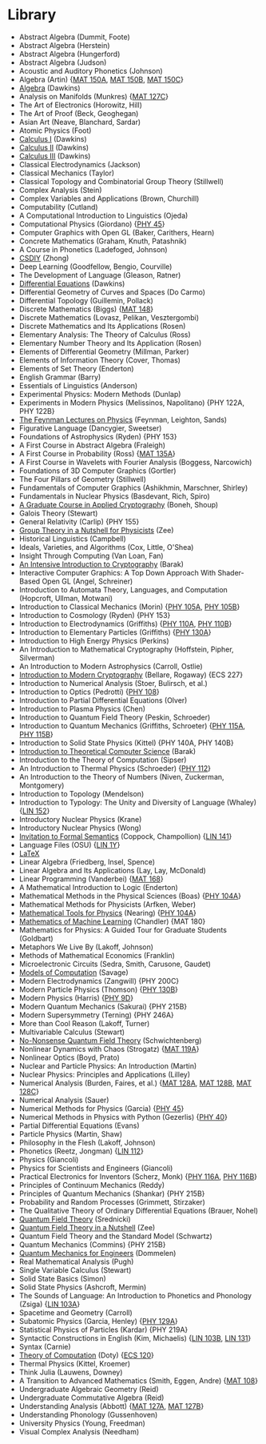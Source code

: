 # Library
- Abstract Algebra (Dummit, Foote)
- Abstract Algebra (Herstein)
- Abstract Algebra (Hungerford)
- Abstract Algebra (Judson)
- Acoustic and Auditory Phonetics (Johnson)
- Algebra (Artin) {[MAT 150A](./f23/mat150a.md), [MAT 150B](./w24/mat150b), [MAT 150C](./s24/mat150c)}
- [Algebra](https://tutorial.math.lamar.edu/Classes/Alg/Alg.aspx) (Dawkins)
- Analysis on Manifolds (Munkres) {[MAT 127C](./s24/mat127c.md)}
- The Art of Electronics (Horowitz, Hill)
- The Art of Proof (Beck, Geoghegan)
- Asian Art (Neave, Blanchard, Sardar)
- Atomic Physics (Foot)
- [Calculus I](https://tutorial.math.lamar.edu/Classes/CalcI/CalcI.aspx) (Dawkins)
- [Calculus II](https://tutorial.math.lamar.edu/Classes/CalcII/CalcII.aspx) (Dawkins)
- [Calculus III](https://tutorial.math.lamar.edu/Classes/CalcIII/CalcIII.aspx) (Dawkins)
- Classical Electrodynamics (Jackson)
- Classical Mechanics (Taylor)
- Classical Topology and Combinatorial Group Theory (Stillwell)
- Complex Analysis (Stein)
- Complex Variables and Applications (Brown, Churchill)
- Computability (Cutland)
- A Computational Introduction to Linguistics (Ojeda)
- Computational Physics (Giordano) {[PHY 45](./w23/phy45.md)}
- Computer Graphics with Open GL (Baker, Carithers, Hearn)
- Concrete Mathematics (Graham, Knuth, Patashnik)
- A Course in Phonetics (Ladefoged, Johnson)
- [CSDIY](https://csdiy.wiki/en/) (Zhong)
- Deep Learning (Goodfellow, Bengio, Courville)
- The Development of Language (Gleason, Ratner)
- [Differential Equations](https://tutorial.math.lamar.edu/Classes/DE/DE.aspx) (Dawkins)
- Differential Geometry of Curves and Spaces (Do Carmo)
- Differential Topology (Guillemin, Pollack)
- Discrete Mathematics (Biggs) {[MAT 148](./w24/mat148.md)}
- Discrete Mathematics (Lovasz, Pelikan, Vesztergombi)
- Discrete Mathematics and Its Applications (Rosen)
- Elementary Analysis: The Theory of Calculus (Ross)
- Elementary Number Theory and Its Application (Rosen)
- Elements of Differential Geometry (Millman, Parker)
- Elements of Information Theory (Cover, Thomas)
- Elements of Set Theory (Enderton)
- English Grammar (Barry)
- Essentials of Linguistics (Anderson)
- Experimental Physics: Modern Methods (Dunlap)
- Experiments in Modern Physics (Melissinos, Napolitano) {PHY 122A, PHY 122B}
- [The Feynman Lectures on Physics](https://www.feynmanlectures.caltech.edu/) (Feynman, Leighton, Sands)
- Figurative Language (Dancygier, Sweetser)
- Foundations of Astrophysics (Ryden) {PHY 153}
- A First Course in Abstract Algebra (Fraleigh)
- A First Course in Probability (Ross) {[MAT 135A](./s23/mat135a.md)}
- A First Course in Wavelets with Fourier Analysis (Boggess, Narcowich)
- Foundations of 3D Computer Graphics (Gortler)
- The Four Pillars of Geometry (Stillwell)
- Fundamentals of Computer Graphics (Ashikhmin, Marschner, Shirley)
- Fundamentals in Nuclear Physics (Basdevant, Rich, Spiro)
- [A Graduate Course in Applied Cryptography](https://toc.cryptobook.us/book.pdf) (Boneh, Shoup)
- Galois Theory (Stewart)
- General Relativity (Carlip) {PHY 155}
- [Group Theory in a Nutshell for Physicists](https://emineter.wordpress.com/wp-content/uploads/2018/08/a-zee-group-theory-in-a-nutshell-for-physicists-2016-princeton-university-press.pdf) (Zee)
- Historical Linguistics (Campbell)
- Ideals, Varieties, and Algorithms (Cox, Little, O'Shea)
- Insight Through Computing (Van Loan, Fan)
- [An Intensive Introduction to Cryptography](https://files.boazbarak.org/crypto/lnotes_book.pdf) (Barak)
- Interactive Computer Graphics: A Top Down Approach With Shader-Based Open GL (Angel, Schreiner)
- Introduction to Automata Theory, Languages, and Computation (Hopcroft, Ullman, Motwani)
- Introduction to Classical Mechanics (Morin) {[PHY 105A](./w23/phy105a.md), [PHY 105B](./s23/phy105b.md)}
- Introduction to Cosmology (Ryden) {PHY 153}
- Introduction to Electrodynamics (Griffiths) {[PHY 110A](./w23/phy110a.md), [PHY 110B](./s23/phy110b.md)}
- Introduction to Elementary Particles (Griffiths) {[PHY 130A](./w24/phy130a.md)}
- Introduction to High Energy Physics (Perkins)
- An Introduction to Mathematical Cryptography (Hoffstein, Pipher, Silverman)
- An Introduction to Modern Astrophysics (Carroll, Ostlie)
- [Introduction to Modern Cryptography](https://web.cs.ucdavis.edu/~rogaway/classes/227/spring05/book/main.pdf) (Bellare, Rogaway) {ECS 227}
- Introduction to Numerical Analysis (Stoer, Bulirsch, et al.)
- Introduction to Optics (Pedrotti) {[PHY 108](./s23/phy108.md)}
- Introduction to Partial Differential Equations (Olver)
- Introduction to Plasma Physics (Chen)
- Introduction to Quantum Field Theory (Peskin, Schroeder)
- Introduction to Quantum Mechanics (Griffiths, Schroeter) {[PHY 115A](./f23/phy115a.md), [PHY 115B](./w24/phy115b.md)}
- Introduction to Solid State Physics (Kittel) {PHY 140A, PHY 140B}
- [Introduction to Theoretical Computer Science](https://introtcs.org/public/) (Barak)
- Introduction to the Theory of Computation (Sipser)
- An Introduction to Thermal Physics (Schroeder) {[PHY 112](./f23/phy112.md)}
- An Introduction to the Theory of Numbers (Niven, Zuckerman, Montgomery)
- Introduction to Topology (Mendelson)
- Introduction to Typology: The Unity and Diversity of Language (Whaley) {[LIN 152](./w24/lin152.md)}
- Introductory Nuclear Physics (Krane)
- Introductory Nuclear Physics (Wong)
- [Invitation to Formal Semantics](https://eecoppock.info/bootcamp/semantics-boot-camp.pdf) (Coppock, Champollion) {[LIN 141](./f23/lin141.md)}
- Language Files (OSU) {[LIN 1Y](./f22/lin1y.md)}
- [LaTeX](https://upload.wikimedia.org/wikipedia/commons/2/2d/LaTeX.pdf)
- Linear Algebra (Friedberg, Insel, Spence)
- Linear Algebra and Its Applications (Lay, Lay, McDonald)
- Linear Programming (Vanderbei) {[MAT 168](./f23/mat168.md)}
- A Mathematical Introduction to Logic (Enderton)
- Mathematical Methods in the Physical Sciences (Boas) {[PHY 104A](./f22/phy104a.md)}
- Mathematical Methods for Physicists (Arfken, Weber)
- [Mathematical Tools for Physics](http://www-mdp.eng.cam.ac.uk/web/library/enginfo/textbooks_dvd_only/nearing/math_methods.pdf) (Nearing) {[PHY 104A](./f22/phy104a.md)}
- [Mathematics of Machine Learning](https://raw.githubusercontent.com/alexchandler100/MAT_180/main/00_Course_Files/MAT%20180%20Textbook/main.pdf) (Chandler) {MAT 180}
- Mathematics for Physics: A Guided Tour for Graduate Students (Goldbart)
- Metaphors We Live By (Lakoff, Johnson)
- Methods of Mathematical Economics (Franklin)
- Microelectronic Circuits (Sedra, Smith, Carusone, Gaudet)
- [Models of Computation](https://cs.brown.edu/people/jsavage/book/pdfs/ModelsOfComputation.pdf) (Savage)
- Modern Electrodynamics (Zangwill) {PHY 200C}
- Modern Particle Physics (Thomson) {[PHY 130B](./s24/phy130b.md)}
- Modern Physics (Harris) {[PHY 9D](./f22/phy9d.md)}
- Modern Quantum Mechanics (Sakurai) {PHY 215B}
- Modern Supersymmetry (Terning) {PHY 246A}
- More than Cool Reason (Lakoff, Turner)
- Multivariable Calculus (Stewart)
- [No-Nonsense Quantum Field Theory](http://www.stat.ucla.edu/~ywu/QFT0.pdf) (Schwichtenberg)
- Nonlinear Dynamics with Chaos (Strogatz) {[MAT 119A](./w23/mat119a.md)}
- Nonlinear Optics (Boyd, Prato)
- Nuclear and Particle Physics: An Introduction (Martin)
- Nuclear Physics: Principles and Applications (Lilley)
- Numerical Analysis (Burden, Faires, et al.) {[MAT 128A](./m23/mat128a.md), [MAT 128B](./s23/mat128b.md), [MAT 128C](./s24/mat128c.md)}
- Numerical Analysis (Sauer)
- Numerical Methods for Physics (Garcia) {[PHY 45](./w23/phy45.md)}
- Numerical Methods in Physics with Python (Gezerlis) {[PHY 40](./f22/phy40.md)}
- Partial Differential Equations (Evans)
- Particle Physics (Martin, Shaw)
- Philosophy in the Flesh (Lakoff, Johnson)
- Phonetics (Reetz, Jongman) {[LIN 112](./f23/lin112.md)}
- Physics (Giancoli)
- Physics for Scientists and Engineers (Giancoli)
- Practical Electronics for Inventors (Scherz, Monk) {[PHY 116A](./f22/phy116a.md), [PHY 116B](./w23/phy116b.md)}
- Principles of Continuum Mechanics (Reddy)
- Principles of Quantum Mechanics (Shankar) {PHY 215B}
- Probability and Random Processes (Grimmett, Stirzaker)
- The Qualitative Theory of Ordinary Differential Equations (Brauer, Nohel)
- [Quantum Field Theory](https://web.physics.ucsb.edu/~mark/ms-qft-DRAFT.pdf) (Srednicki)
- [Quantum Field Theory in a Nutshell](http://home.ustc.edu.cn/~gengb/200923/A.%20Zee,%20Quantum%20Field%20Theory%20in%20a%20Nutshell.pdf) (Zee)
- Quantum Field Theory and the Standard Model (Schwartz)
- Quantum Mechanics (Commins) {PHY 215B}
- [Quantum Mechanics for Engineers](https://web1.eng.famu.fsu.edu/~dommelen/quantum/) (Dommelen)
- Real Mathematical Analysis (Pugh)
- Single Variable Calculus (Stewart)
- Solid State Basics (Simon)
- Solid State Physics (Ashcroft, Mermin)
- The Sounds of Language: An Introduction to Phonetics and Phonology (Zsiga) {[LIN 103A](./w24/lin103a.md)}
- Spacetime and Geometry (Carroll)
- Subatomic Physics (Garcia, Henley) {[PHY 129A](./s24/phy129a.md)}
- Statistical Physics of Particles (Kardar) {PHY 219A}
- Syntactic Constructions in English (Kim, Michaelis) {[LIN 103B](./w23/lin103b.md), [LIN 131](./w24/lin131.md)}
- Syntax (Carnie)
- [Theory of Computation](https://canvas.ucdavis.edu/courses/845987/files/23253366) (Doty) {[ECS 120](./w24/ecs120.md)}
- Thermal Physics (Kittel, Kroemer)
- Think Julia (Lauwens, Downey)
- A Transition to Advanced Mathematics (Smith, Eggen, Andre) {[MAT 108](./w23/mat108.md)}
- Undergraduate Algebraic Geometry (Reid)
- Undergraduate Commutative Algebra (Reid)
- Understanding Analysis (Abbott) {[MAT 127A](./s23/mat127a.md), [MAT 127B](./m23/mat127b.md)}
- Understanding Phonology (Gussenhoven)
- University Physics (Young, Freedman)
- Visual Complex Analysis (Needham)
